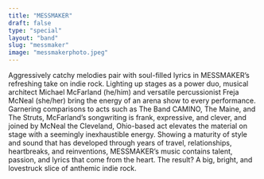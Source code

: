 ```yaml
---
title: "MESSMAKER"
draft: false
type: "special"
layout: "band"
slug: "messmaker"
image: "messmakerphoto.jpeg"
---
```


Aggressively catchy melodies pair with soul-filled lyrics in MESSMAKER’s refreshing take on indie rock. Lighting up stages as a power duo, musical architect Michael McFarland (he/him) and versatile percussionist Freja McNeal (she/her) bring the energy of an arena show to every performance. Garnering comparisons to acts such as The Band CAMINO, The Maine, and The Struts, McFarland’s songwriting is frank, expressive, and clever, and joined by McNeal the Cleveland, Ohio-based act elevates the material on stage with a seemingly inexhaustible energy. Showing a maturity of style and sound that has developed through years of travel, relationships, heartbreaks, and reinventions, MESSMAKER’s music contains talent, passion, and lyrics that come from the heart. The result? A big, bright, and lovestruck slice of anthemic indie rock.